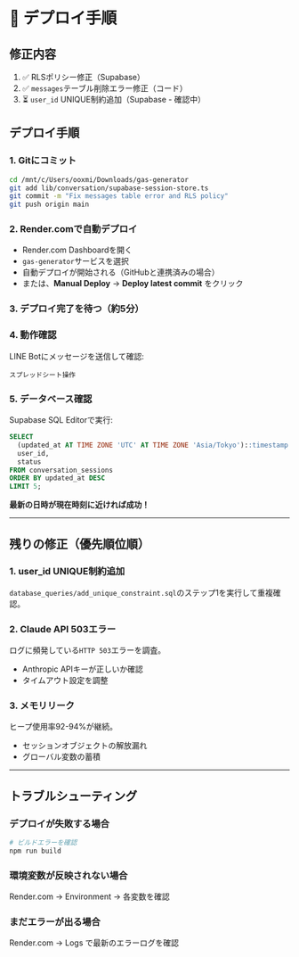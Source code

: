 # 🚀 デプロイ手順

## 修正内容
1. ✅ RLSポリシー修正（Supabase）
2. ✅ `messages`テーブル削除エラー修正（コード）
3. ⏳ `user_id` UNIQUE制約追加（Supabase - 確認中）

## デプロイ手順

### 1. Gitにコミット
```bash
cd /mnt/c/Users/ooxmi/Downloads/gas-generator
git add lib/conversation/supabase-session-store.ts
git commit -m "Fix messages table error and RLS policy"
git push origin main
```

### 2. Render.comで自動デプロイ
- Render.com Dashboardを開く
- `gas-generator`サービスを選択
- 自動デプロイが開始される（GitHubと連携済みの場合）
- または、**Manual Deploy** → **Deploy latest commit** をクリック

### 3. デプロイ完了を待つ（約5分）

### 4. 動作確認
LINE Botにメッセージを送信して確認:
```
スプレッドシート操作
```

### 5. データベース確認
Supabase SQL Editorで実行:
```sql
SELECT
  (updated_at AT TIME ZONE 'UTC' AT TIME ZONE 'Asia/Tokyo')::timestamp as 更新_JST,
  user_id,
  status
FROM conversation_sessions
ORDER BY updated_at DESC
LIMIT 5;
```

**最新の日時が現在時刻に近ければ成功！**

---

## 残りの修正（優先順位順）

### 1. user_id UNIQUE制約追加
`database_queries/add_unique_constraint.sql`のステップ1を実行して重複確認。

### 2. Claude API 503エラー
ログに頻発している`HTTP 503`エラーを調査。
- Anthropic APIキーが正しいか確認
- タイムアウト設定を調整

### 3. メモリリーク
ヒープ使用率92-94%が継続。
- セッションオブジェクトの解放漏れ
- グローバル変数の蓄積

---

## トラブルシューティング

### デプロイが失敗する場合
```bash
# ビルドエラーを確認
npm run build
```

### 環境変数が反映されない場合
Render.com → Environment → 各変数を確認

### まだエラーが出る場合
Render.com → Logs で最新のエラーログを確認